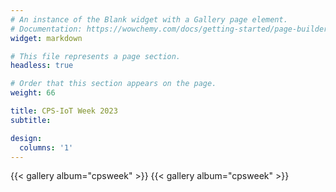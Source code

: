 ```yaml
---
# An instance of the Blank widget with a Gallery page element.
# Documentation: https://wowchemy.com/docs/getting-started/page-builder/
widget: markdown

# This file represents a page section.
headless: true

# Order that this section appears on the page.
weight: 66

title: CPS-IoT Week 2023
subtitle:

design:
  columns: '1'
---
```


{{< gallery album="cpsweek" >}}
{{< gallery album="cpsweek" >}}
